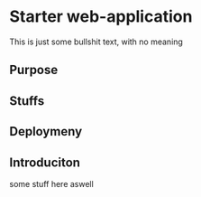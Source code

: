 # Starter web-application

This is just some bullshit text, with no meaning
## Purpose

## Stuffs

## Deploymeny

## Introduciton
some stuff here aswell